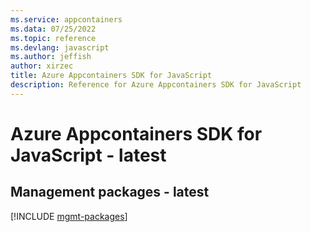 ```yaml
---
ms.service: appcontainers
ms.data: 07/25/2022
ms.topic: reference
ms.devlang: javascript
ms.author: jeffish
author: xirzec
title: Azure Appcontainers SDK for JavaScript
description: Reference for Azure Appcontainers SDK for JavaScript
---
```

# Azure Appcontainers SDK for JavaScript - latest

## Management packages - latest
[!INCLUDE [mgmt-packages](appcontainers-mgmt-index.md)]